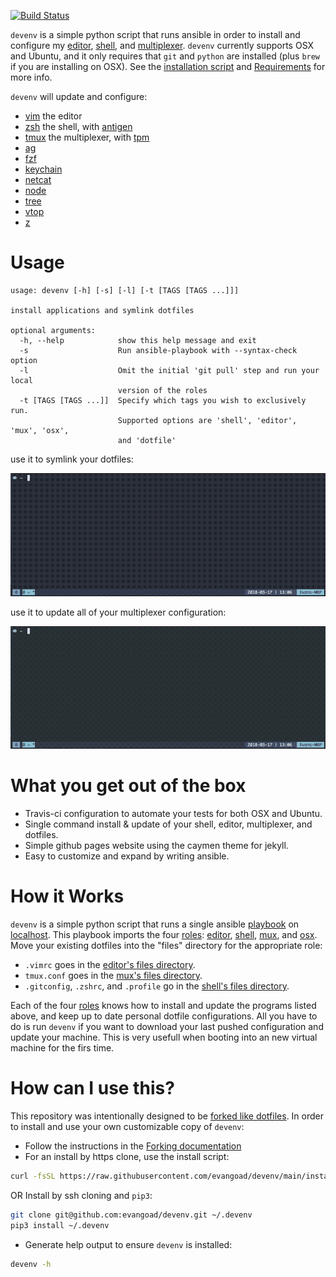 [![Build Status](https://github.com/evangoad/devenv/workflows/Devenv%20Test%20Build/badge.svg)](https://github.com/evangoad/devenv/actions)

`devenv` is a simple python script that runs ansible in order to install
and configure my [editor](roles/editor),
[shell](roles/shell), and [multiplexer](roles/mux).
`devenv` currently supports OSX and Ubuntu, and it only requires that `git` and
`python` are installed (plus `brew` if you are installing on OSX).  See the
[installation
script](https://github.com/evangoad/devenv/blob/main/install.sh) and
[Requirements](REQUIREMENTS.md) for more info.

`devenv` will update and configure:

- [vim](https://github.com/vim/vim) the editor
- [zsh](https://github.com/zsh-users/zsh) the shell, with
  [antigen](https://github.com/zsh-users/antigen)
- [tmux](https://github.com/tmux/tmux) the multiplexer, with
  [tpm](https://github.com/tmux-plugins/tpm)
- [ag](https://github.com/ggreer/the_silver_searcher)
- [fzf](https://github.com/junegunn/fzf) 
- [keychain](https://github.com/funtoo/keychain)
- [netcat](http://netcat.sourceforge.net/)
- [node](https://github.com/nodejs/node)
- [tree](https://linux.die.net/man/1/tree)
- [vtop](https://github.com/MrRio/vtop)
- [z](https://github.com/rupa/z)

# Usage

```
usage: devenv [-h] [-s] [-l] [-t [TAGS [TAGS ...]]]

install applications and symlink dotfiles

optional arguments:
  -h, --help            show this help message and exit
  -s                    Run ansible-playbook with --syntax-check option
  -l                    Omit the initial 'git pull' step and run your local
                        version of the roles
  -t [TAGS [TAGS ...]]  Specify which tags you wish to exclusively run.
                        Supported options are 'shell', 'editor', 'mux', 'osx',
                        and 'dotfile'
```

use it to symlink your dotfiles:

![devenv --tags dotfiles demo](https://raw.githubusercontent.com/evangoad/devenv/main/img/devenv-dotfile-example.gif)

use it to update all of your multiplexer configuration:

![devenv --tags mux demo](https://raw.githubusercontent.com/evangoad/devenv/main/img/devenv-mux-example.gif)

# What you get out of the box

- Travis-ci configuration to automate your tests for both OSX and Ubuntu.
- Single command install & update of your shell, editor,
  multiplexer, and dotfiles.
- Simple github pages website using the caymen theme for jekyll.
- Easy to customize and expand by writing ansible.

# How it Works

`devenv` is a simple python script that runs a single ansible
[playbook](https://github.com/evangoad/devenv/blob/main/development.yml) on
[localhost](https://github.com/evangoad/devenv/blob/main/inventory).  This
playbook imports the four [roles](roles/): [editor](roles/editor),
[shell](roles/shell), [mux](roles/mux), and [osx](roles/osx).  Move your
existing dotfiles into the "files" directory for the appropriate role:
- `.vimrc` goes in the [editor's files directory](roles/editor/files).
- `tmux.conf` goes in the [mux's files directory](roles/mux/files).
- `.gitconfig`, `.zshrc`, and `.profile` go in the [shell's files
directory](roles/shell/files). 

Each of the four [roles](roles/) knows how to
install and update the programs listed above, and keep up to date personal
dotfile configurations.  All you have to do is run `devenv` if you want to
download your last pushed configuration and update your machine.  This is very
usefull when booting into an new virtual machine for the firs time.

# How can I use this?

This repository was intentionally designed to be [forked like
dotfiles](http://zachholman.com/2010/08/dotfiles-are-meant-to-be-forked/).
In order to install and use your own customizable copy of `devenv`:

- Follow the instructions in the [Forking documentation](FORKING.md)
- For an install by https clone, use the install script:

```bash
curl -fsSL https://raw.githubusercontent.com/evangoad/devenv/main/install.sh | bash
```
  OR Install by ssh cloning and `pip3`:

```bash
git clone git@github.com:evangoad/devenv.git ~/.devenv
pip3 install ~/.devenv
```

- Generate help output to ensure `devenv` is installed:

```bash
devenv -h
```

